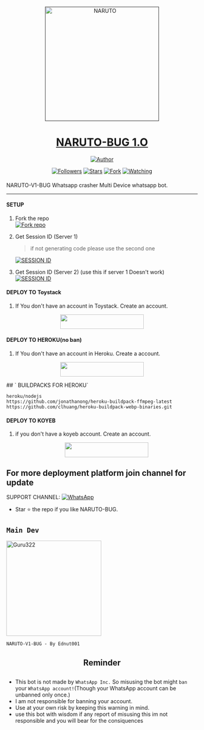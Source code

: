 <p align="center">  
  <a href="">
    <img alt="NARUTO" height="300" src="https://telegra.ph/file/d92cb3a5e5ca3e490fcbf.jpg">
    <h1 align="center">NARUTO-BUG 1.O</h1>
  </a>
</p>
<p align="center">
<a href="https://github.com/Ednut001"><img title="Author" src="https://img.shields.io/badge/GURU-BOT-black?style=for-the-badge&logo=telegram"></a>
<p/>
<p align="center">
<a href="https://github.com/Ednut001?tab=followers"><img title="Followers" src="https://img.shields.io/github/followers/Ednut001?label=Followers&style=social"></a>
<a href="https://github.com/Ednut001/Naruto-v1-bug/stargazers/"><img title="Stars" src="https://img.shields.io/github/stars/Ednut001/Naruto-v1-bug?&style=social"></a>
<a href="https://github.com/Ednut001/Naruto-v1-bug/network/members"><img title="Fork" src="https://img.shields.io/github/forks/Ednut001/Naruto-v1-bug?style=social"></a>
<a href="https://github.com/Ednut001/Naruto-v1-bug/watchers"><img title="Watching" src="https://img.shields.io/github/watchers/Ednut001/Naruto-v1-bug?label=Watching&style=social"></a>
</p>

####  
NARUTO-V1-BUG Whatsapp crasher Multi Device whatsapp bot.

***

#### SETUP

1. Fork the repo
    <br>
<a href='https://github.com/Ednut001/Naruto-v1-bug/fork' target="_blank"><img alt='Fork repo' src='https://img.shields.io/badge/Fork Repo-100000?style=for-the-badge&logo=scan&logoColor=white&labelColor=black&color=black'/></a>



2. Get Session ID (Server 1)
   > if not generating code please use the second one 
    
     <a href='https://ednut-session.onrender.com/' target="_blank"><img alt='SESSION ID' src='https://img.shields.io/badge/Session_id-100000?style=for-the-badge&logo=scan&logoColor=white&labelColor=black&color=black'/></a>


3. Get Session ID (Server 2) (use this if server 1 Doesn't work)
    <br>
<a href='https://replit.com/@lolednut/ednut-pair-code' target="_blank"><img alt='SESSION ID' src='https://img.shields.io/badge/Session_id-100000?style=for-the-badge&logo=scan&logoColor=white&labelColor=black&color=black'/></a>


#### DEPLOY TO Toystack

1. If You don't have an account in Toystack. Create an account.
    <br>
<p align="center"><a href="https://toystack.ai"> <img src="https://img.shields.io/badge/Toystack%20Account-blue?style=for-the-badge&logo=Toystack" width="220" height="38.45"/></a></p>

#### DEPLOY TO HEROKU(no ban)

1. If You don't have an account in Heroku. Create a account.
    <br>
<p align="center"><a href="https://signup.heroku.com"> <img src="https://img.shields.io/badge/heroku%20Account-blue?style=for-the-badge&logo=heroku" width="220" height="38.45"/></a></p>
## ` BUILDPACKS FOR HEROKU`

```
heroku/nodejs
https://github.com/jonathanong/heroku-buildpack-ffmpeg-latest
https://github.com/clhuang/heroku-buildpack-webp-binaries.git
```

#### DEPLOY TO KOYEB

1. if you don't have a koyeb account. Create an account.
   <br>
   <p align="center"><a href="https://app.koyeb.com/auth/signup"> <img src="https://img.shields.io/badge/Koyeb account-blue?style=for-the-badge&logo=koyeb" width="220" height="38.45"/></a></p>
 
 ## For more deployment platform join channel for update

SUPPORT CHANNEL: <a href="https://whatsapp.com/channel/0029VaefL9g0gcfLITSc841W"><img alt="WhatsApp" src="https://img.shields.io/badge/Join CHANNEL-25D366?style=for-the-badge&logo=whatsapp&logoColor=white"/></a>

- Star ⭐ the repo if you like NARUTO-BUG.


## `Main Dev` 
<a href="https://github.com/Ednut001"><img src="https://i.imgur.com/QvvICDx.jpeg" width="250" height="250" alt="Guru322"/></a>
  
`NARUTO-V1-BUG - By Ednut001`

<h2 align="center">  Reminder
</h2>
   
## 
- This bot is not made by `WhatsApp Inc.` So misusing the bot might `ban` your `WhatsApp account!`(Though your WhatsApp account can be unbanned only once.)
- I am not responsible for banning your account.
- Use at your own risk by keeping this warning in mind.
- use this bot with wisdom if any report of misusing this im not responsible and you will bear for the consiquences 
